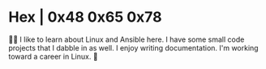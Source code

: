 # Hex | 0x48 0x65 0x78
👋🏻 I like to learn about Linux and Ansible here. I have some small code projects that I dabble in as well. I enjoy writing documentation. I'm working toward a career in Linux. 🐧  
